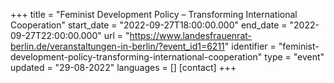 +++
title = "Feminist Development Policy – Transforming International Cooperation"
start_date = "2022-09-27T18:00:00.000"
end_date = "2022-09-27T22:00:00.000"
url = "https://www.landesfrauenrat-berlin.de/veranstaltungen-in-berlin/?event_id1=6211"
identifier = "feminist-development-policy-transforming-international-cooperation"
type = "event"
updated = "29-08-2022"
languages = []
[contact]
+++